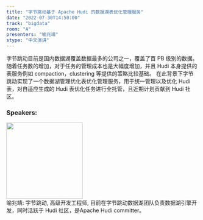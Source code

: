 ```yaml
---
title: "字节跳动基于 Apache Hudi 的数据湖表优化管理服务"
date: "2022-07-30T14:50:00"
track: "bigdata"
room: "A"
presenters: "喻兆靖"
stype: "中文演讲"
---
```

字节跳动目前是国内数据湖覆盖数据最多的公司之一，覆盖了百 PB 级别的数据。
随着任务数的增加，对于任务的管理成本也是大幅度增加，并且 Hudi 本身提供的表服务例如 compaction，clustering 等提供的策略比较基础。
在此背景下字节跳动实现了一个数据湖管理优化表优化管理服务，用于统一管理以及优化 Hudi 表，对自适应生成的 Hudi 表优化任务进行全托管，且近期计划贡献到 Hudi 社区。
 ### Speakers: 
 <img src="images/speaker/1213.png" width="200" /><br>喻兆靖: 字节跳动, 高级开发工程师, 目前在字节跳动数据湖团队负责数据湖引擎开发，同时活跃于 Hudi 社区，是Apache Hudi committer。

 
